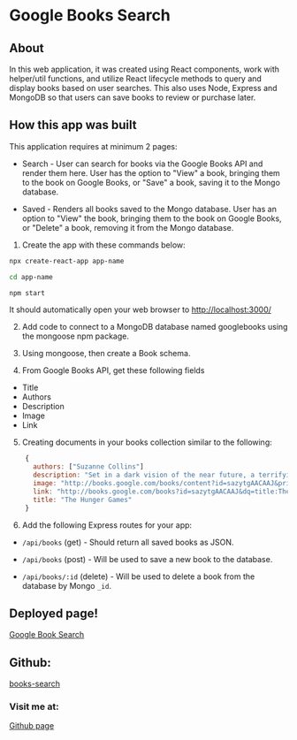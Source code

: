 # Google Books Search

## About
In this web application, it was created using React components, work with helper/util functions, and utilize React lifecycle methods to query and display books based on user searches. This also uses Node, Express and MongoDB so that users can save books to review or purchase later.

## How this app was built
This application requires at minimum 2 pages:

- Search - User can search for books via the Google Books API and render them here. User has the option to "View" a book, bringing them to the book on Google Books, or "Save" a book, saving it to the Mongo database.


- Saved - Renders all books saved to the Mongo database. User has an option to "View" the book, bringing them to the book on Google Books, or "Delete" a book, removing it from the Mongo database.

1. Create the app with these commands below:

```bash
npx create-react-app app-name

cd app-name

npm start
```
It should automatically open your web browser to [http://localhost:3000/]( http://localhost:3000/) 

2. Add code to connect to a MongoDB database named googlebooks using the mongoose npm package.

3. Using mongoose, then create a Book schema.

4. From Google Books API, get these following fields
 - Title
 - Authors
 - Description
 - Image
 - Link

5. Creating documents in your books collection similar to the following:
```js
    {
      authors: ["Suzanne Collins"]
      description: "Set in a dark vision of the near future, a terrifying reality TV show is taking place. Twelve boys and twelve girls are forced to appear in a live event called The Hunger Games. There is only one rule: kill or be killed. When sixteen-year-old Katniss Everdeen steps forward to take her younger sister's place in the games, she sees it as a death sentence. But Katniss has been close to death before. For her, survival is second nature."
      image: "http://books.google.com/books/content?id=sazytgAACAAJ&printsec=frontcover&img=1&zoom=1&source=gbs_api"
      link: "http://books.google.com/books?id=sazytgAACAAJ&dq=title:The+Hunger+Games&hl=&source=gbs_api"
      title: "The Hunger Games"
    }
```

6. Add the following Express routes for your app:

* `/api/books` (get) - Should return all saved books as JSON.

* `/api/books` (post) - Will be used to save a new book to the database.

* `/api/books/:id` (delete) - Will be used to delete a book from the database by Mongo `_id`.

## Deployed page!
[Google Book Search](https://react-google-books-tn.herokuapp.com/)

## Github:
[books-search](https://github.com/thuynguyen-nht/books-search)

### Visit me at:
[Github page](https://github.com/thuynguyen-nht)